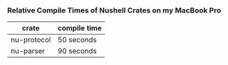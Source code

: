 
### Relative Compile Times of Nushell Crates on my MacBook Pro

| crate  | compile time |
| ------------- | ------------- |
| nu-protocol  | 50 seconds  |
| nu-parser  | 90 seconds  |
